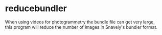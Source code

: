 # reducebundler
When using videos for photogrammetry the bundle file can get very large. this program will reduce the number of images in Snavely's bundler format.
